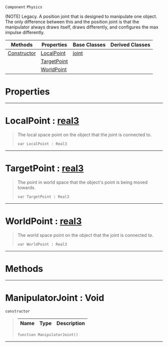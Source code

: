  `Component` `Physics`



(NOTE) Legacy. A position joint that is designed to manipulate one object. The only difference between this and the position joint is that the manipulator always draws itself, draws differently, and configures the max impulse differently.

|Methods|Properties|Base Classes|Derived Classes|
|---|---|---|---|
|[ Constructor](https://github.com/ArendDanielek/ZeroDocsTest/blob/master/code_reference/class_reference/manipulatorjoint.markdown#manipulatorjoint-void)|[ LocalPoint](https://github.com/ArendDanielek/ZeroDocsTest/blob/master/code_reference/class_reference/manipulatorjoint.markdown#localpoint-zero-engine-d)|[joint](https://github.com/ArendDanielek/ZeroDocsTest/blob/master/code_reference/class_reference/joint.markdown)| |
| |[ TargetPoint](https://github.com/ArendDanielek/ZeroDocsTest/blob/master/code_reference/class_reference/manipulatorjoint.markdown#targetpoint-zero-engine)| | |
| |[ WorldPoint](https://github.com/ArendDanielek/ZeroDocsTest/blob/master/code_reference/class_reference/manipulatorjoint.markdown#worldpoint-zero-engine-d)| | |


 #  Properties


---  
 #  LocalPoint : [real3](https://github.com/ArendDanielek/ZeroDocsTest/blob/master/code_reference/zilch_base_types/real3.markdown)

> The local space point on the object that the joint is connected to.
> ``` lang=cpp, name=Zilch
> var LocalPoint : Real3


---  
 #  TargetPoint : [real3](https://github.com/ArendDanielek/ZeroDocsTest/blob/master/code_reference/zilch_base_types/real3.markdown)

> The point in world space that the object's point is being moved towards.
> ``` lang=cpp, name=Zilch
> var TargetPoint : Real3


---  
 #  WorldPoint : [real3](https://github.com/ArendDanielek/ZeroDocsTest/blob/master/code_reference/zilch_base_types/real3.markdown)

> The world space point on the object that the joint is connected to.
> ``` lang=cpp, name=Zilch
> var WorldPoint : Real3


---  
 #  Methods


---  
 #  ManipulatorJoint : Void

 `constructor`

> 
> |Name|Type|Description|
> |---|---|---|
> ``` lang=cpp, name=Zilch
> function ManipulatorJoint()
> ``` 


---  
 
  
  
  
  
  
  
  

 